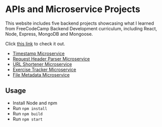 # APIs and Microservice Projects

This website includes five backend projects showcasing what I learned from
FreeCodeCamp Backend Development curriculum, including React, Node, Express, MongoDB and Mongoose.

Click [this link](https://back-end-projects.herokuapp.com/) to check it out.
- [Timestamp Microservice](https://back-end-projects.herokuapp.com/timestamp) 
- [Request Header Parser Microservice](https://back-end-projects.herokuapp.com/headerparser)
- [URL Shortener Microservice](https://back-end-projects.herokuapp.com/urlshortener) 
- [Exercise Tracker Microservice](https://back-end-projects.herokuapp.com/exercisetracker) 
- [File Metadata Microservice](https://back-end-projects.herokuapp.com/metadata) 

## Usage
- Install Node and npm
- Run `npm install` 
- Run `npm build`
- Run `npm start`




